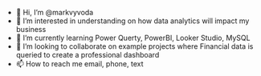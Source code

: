 - 👋 Hi, I’m @markvyvoda
- 👀 I’m interested in understanding on how data analytics will impact my business
- 🌱 I’m currently learning Power Querty, PowerBI, Looker Studio, MySQL
- 💞️ I’m looking to collaborate on example projects where Financial data is queried to create a professional dashboard
- 📫 How to reach me email, phone, text

<!---
markvyvoda/markvyvoda is a ✨ special ✨ repository because its `README.md` (this file) appears on your GitHub profile.
You can click the Preview link to take a look at your changes.
--->

